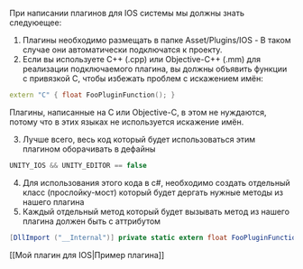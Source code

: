 При написании плагинов для IOS системы мы должны знать следуюещее:
1) Плагины необходимо размещать в папке Asset/Plugins/IOS - В таком случае они автоматически подключатся к проекту.
2) Если вы используете C++ (.cpp) или Objective-C++ (.mm) для реализации подключаемого плагина, вы должны объявить функции с привязкой C, чтобы избежать проблем с искажением имён:
```Cpp
extern "C" { float FooPluginFunction(); }
```
Плагины, написанные на C или Objective-C, в этом не нуждаются, потому что в этих языках не используется искажение имён.

3) Лучше всего, весь код который будет использоваться этим плагином оборачивать в дефайны 
```csharp
UNITY_IOS && UNITY_EDITOR == false
```

4) Для использования этого кода в c#, необходимо создать отдельный класс (прослойку-мост) который будет дергать нужные методы из нашего плагина
5) Каждый отдельный метод который будет вызывать метод из нашего плагина должен быть с аттрибутом

```csharp
[DllImport ("__Internal")] private static extern float FooPluginFunction();
```
[[Мой плагин для IOS|Пример плагина]]